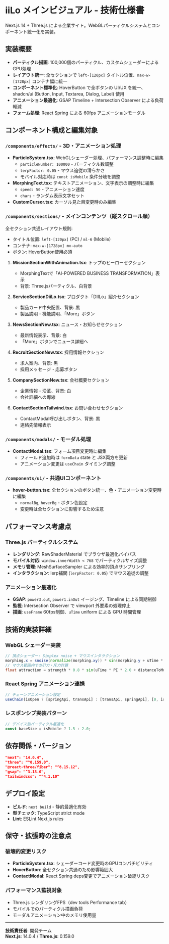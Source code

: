 # iiLo メインビジュアル - 技術仕様書

Next.js 14 + Three.js による企業サイト。WebGLパーティクルシステムとコンポーネント統一化を実装。

## 実装概要

- **パーティクル描画**: 100,000個のパーティクル、カスタムシェーダーによるGPU処理
- **レイアウト統一**: 全セクションで `left-[120px]` タイトル位置、`max-w-[1728px]` コンテナ幅に統一
- **コンポーネント標準化**: HoverButton で全ボタンの UI/UX を統一、shadcn/ui (Button, Input, Textarea, Dialog, Label) 使用
- **アニメーション最適化**: GSAP Timeline + Intersection Observer による負荷軽減
- **フォーム処理**: React Spring による 60fps アニメーションモーダル

## コンポーネント構成と編集対象

### `/components/effects/` - 3D・アニメーション処理
- **ParticleSystem.tsx**: WebGLシェーダー処理、パフォーマンス調整時に編集
  - `particleNumber: 100000` - パーティクル数調整
  - `lerpFactor: 0.05` - マウス追従の滑らかさ
  - モバイル対応時は `const isMobile` 条件分岐を調整
- **MorphingText.tsx**: テキストアニメーション、文字表示の調整時に編集
  - `speed: 50` - アニメーション速度
  - `chars` - ランダム表示文字セット
- **CustomCursor.tsx**: カーソル見た目変更時のみ編集

### `/components/sections/` - メインコンテンツ（縦スクロール順）
全セクション共通レイアウト規則:
- タイトル位置: `left-[120px]` (PC) / `ml-6` (Mobile)  
- コンテナ: `max-w-[1728px] mx-auto`
- ボタン: HoverButton使用必須

1. **MissionSectionWithAnimation.tsx**: トップのヒーローセクション
   - MorphingTextで「AI-POWERED BUSINESS TRANSFORMATION」表示
   - 背景: Three.jsパーティクル、白背景
   
2. **ServiceSectionDiiLo.tsx**: プロダクト「DIILo」紹介セクション  
   - 製品カード中央配置、背景: 黒
   - 製品説明・機能説明、「More」ボタン
   
3. **NewsSectionNew.tsx**: ニュース・お知らせセクション
   - 最新情報表示、背景: 白
   - 「More」ボタンでニュース詳細へ
   
4. **RecruitSectionNew.tsx**: 採用情報セクション
   - 求人案内、背景: 黒
   - 採用メッセージ・応募ボタン
   
5. **CompanySectionNew.tsx**: 会社概要セクション  
   - 企業情報・沿革、背景: 白
   - 会社詳細への導線
   
6. **ContactSectionTailwind.tsx**: お問い合わせセクション
   - ContactModal呼び出しボタン、背景: 黒
   - 連絡先情報表示

### `/components/modals/` - モーダル処理
- **ContactModal.tsx**: フォーム項目変更時に編集
  - フィールド追加時は `formData` state と JSX両方を更新
  - アニメーション変更は `useChain` タイミング調整

### `/components/ui/` - 共通UIコンポーネント  
- **hover-button.tsx**: 全セクションのボタン統一、色・アニメーション変更時に編集
  - `normalBg`, `hoverBg` - ボタン色設定
  - 変更時は全セクションに影響するため注意

## パフォーマンス考慮点

### Three.js パーティクルシステム
- **レンダリング**: RawShaderMaterial でブラウザ最適化バイパス
- **モバイル対応**: `window.innerWidth < 768` でパーティクルサイズ調整
- **メモリ管理**: MeshSurfaceSampler による効率的頂点サンプリング
- **インタラクション**: lerp補間 (`lerpFactor: 0.05`) でマウス追従の調整

### アニメーション最適化  
- **GSAP**: `power3.out`, `power1.inOut` イージング、Timeline による同期制御
- **監視**: Intersection Observer で viewport 外要素の処理停止
- **描画**: `useFrame` 60fps制御、`uTime` uniform による GPU 時間管理

## 技術的実装詳細

### WebGL シェーダー実装
```glsl
// 頂点シェーダー: Simplex noise + マウスインタラクション
morphing.x = snoise(normalize(morphing.xy)) * sin(morphing.y + uTime * PI);
// マウス範囲内での引力・斥力計算
float attraction = strength * 0.8 * sin(uTime * PI * 2.0 + distanceToMouse);
```

### React Spring アニメーション連携
```typescript
// チェーンアニメーション設定
useChain(isOpen ? [springApi, transApi] : [transApi, springApi], [0, isOpen ? 0.15 : 0.6]);
```

### レスポンシブ実装パターン
```typescript  
// デバイス別パーティクル最適化
const baseSize = isMobile ? 1.5 : 2.0;
```

## 依存関係・バージョン

```json
"next": "14.0.4",
"three": "^0.159.0", 
"@react-three/fiber": "^8.15.12",
"gsap": "^3.13.0",
"tailwindcss": "^4.1.10"
```

## デプロイ設定

- **ビルド**: `next build` - 静的最適化有効
- **型チェック**: TypeScript strict mode
- **Lint**: ESLint Next.js rules

## 保守・拡張時の注意点

### 破壊的変更リスク
- **ParticleSystem.tsx**: シェーダーコード変更時のGPUコンパチビリティ
- **HoverButton**: 全セクション共通のため影響範囲大
- **ContactModal**: React Spring deps変更でアニメーション破綻リスク

### パフォーマンス監視対象
- Three.js レンダリングFPS（dev tools Performance tab）
- モバイルでのパーティクル描画負荷
- モーダルアニメーション中のメモリ使用量

---

**技術責任者**: 開発チーム  
**Next.js**: 14.0.4 / **Three.js**: 0.159.0